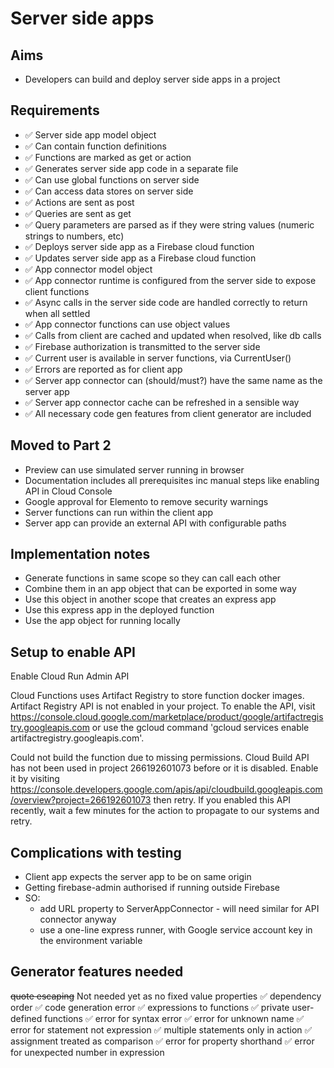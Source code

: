 Server side apps
================

Aims
----

- Developers can build and deploy server side apps in a project

Requirements
------------

- ✅ Server side app model object
- ✅ Can contain function definitions
- ✅ Functions are marked as get or action
- ✅ Generates server side app code in a separate file
- ✅ Can use global functions on server side
- ✅ Can access data stores on server side
- ✅ Actions are sent as post
- ✅ Queries are sent as get
- ✅ Query parameters are parsed as if they were string values (numeric strings to numbers, etc)
- ✅ Deploys server side app as a Firebase cloud function
- ✅ Updates server side app as a Firebase cloud function
- ✅ App connector model object
- ✅ App connector runtime is configured from the server side to expose client functions
- ✅ Async calls in the server side code are handled correctly to return when all settled
- ✅ App connector functions can use object values
- ✅ Calls from client are cached and updated when resolved, like db calls
- ✅ Firebase authorization is transmitted to the server side
- ✅ Current user is available in server functions, via CurrentUser()
- ✅ Errors are reported as for client app
- ✅ Server app connector can (should/must?) have the same name as the server app
- ✅ Server app connector cache can be refreshed in a sensible way
- ✅ All necessary code gen features from client generator are included

Moved to Part 2
---------------
- Preview can use simulated server running in browser
- Documentation includes all prerequisites inc manual steps like enabling API in Cloud Console
- Google approval for Elemento to remove security warnings
- Server functions can run within the client app
- Server app can provide an external API with configurable paths

Implementation notes
--------------------

- Generate functions in same scope so they can call each other
- Combine them in an app object that can be exported in some way
- Use this object in another scope that creates an express app
- Use this express app in the deployed function
- Use the app object for running locally

Setup to enable API
-------------------

Enable Cloud Run Admin API

Cloud Functions uses Artifact Registry to store function docker images. Artifact Registry API is not enabled in your project. To enable the API, 
visit https://console.cloud.google.com/marketplace/product/google/artifactregistry.googleapis.com or use the gcloud command 'gcloud services enable artifactregistry.googleapis.com'.

Could not build the function due to missing permissions. Cloud Build API has not been used in project 266192601073 before or it is disabled. 
Enable it by visiting https://console.developers.google.com/apis/api/cloudbuild.googleapis.com/overview?project=266192601073 then retry. 
If you enabled this API recently, wait a few minutes for the action to propagate to our systems and retry.

Complications with testing
--------------------------

- Client app expects the server app to be on same origin
- Getting firebase-admin authorised if running outside Firebase 
- SO:
  - add URL property to ServerAppConnector - will need similar for API connector anyway
  - use a one-line express runner, with Google service account key in the environment variable

Generator features needed
-------------------------

~~quote escaping~~  Not needed yet as no fixed value properties
✅ dependency order
✅ code generation error
✅ expressions to functions
✅ private user-defined functions
✅ error for syntax error
✅ error for unknown name
✅ error for statement not expression
✅ multiple statements only in action
✅ assignment treated as comparison
✅ error for property shorthand
✅ error for unexpected number in expression

